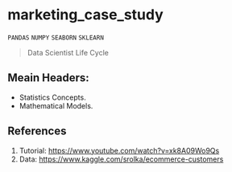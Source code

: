 
# marketing_case_study
`PANDAS` `NUMPY` `SEABORN` `SKLEARN`
> Data Scientist Life Cycle

## Meain Headers:
* Statistics Concepts.
* Mathematical Models.

## References
1. Tutorial: https://www.youtube.com/watch?v=xk8A09Wo9Qs
2. Data: https://www.kaggle.com/srolka/ecommerce-customers
